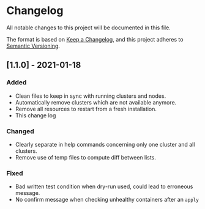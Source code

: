 # Changelog
All notable changes to this project will be documented in this file.

The format is based on [Keep a Changelog](https://keepachangelog.com/en/1.0.0/),
and this project adheres to [Semantic Versioning](https://semver.org/spec/v2.0.0.html).

## [1.1.0] - 2021-01-18
### Added
- Clean files to keep in sync with running clusters and nodes.
- Automatically remove clusters which are not available anymore.
- Remove all resources to restart from a fresh installation.
- This change log

### Changed
- Clearly separate in help commands concerning only one cluster and all clusters.
- Remove use of temp files to compute diff between lists.

### Fixed
- Bad written test condition when dry-run used, could lead to erroneous message.
- No confirm message when checking unhealthy containers after an `apply`